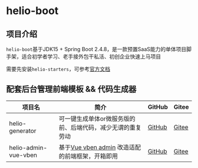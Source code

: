 # helio-boot

## 项目介绍
`helio-boot`基于JDK15 + Spring Boot 2.4.8，是一款预置SaaS能力的单体项目脚手架，适合初学者学习、老手接外包干私活、初创企业快速上马项目

需要先安装`helio-starters`，可参考[官方文档](https://helio.uncarbon.cc/)

## 配套后台管理前端模板 && 代码生成器
| 项目名 | 简介 | GitHub | Gitee |
| ---- | ---- | ---- | ---- |
| helio-generator | 可一键生成单体or微服务版的前、后端代码，减少无谓的重复劳动 | [GitHub](https://github.com/uncarbon97/helio-generator) | [Gitee](https://gitee.com/uncarbon97/helio-generator)
| helio-admin-vue-vben | 基于[Vue vben admin](https://github.com/anncwb/vue-vben-admin) 改造适配的前端框架，开箱即用 | [GitHub](https://github.com/uncarbon97/helio-admin-vue-vben) | [Gitee](https://gitee.com/uncarbon97/helio-admin-vue-vben)
